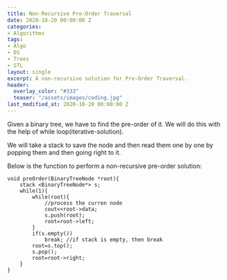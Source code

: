 ```yaml
---
title: Non-Recursive Pre-Order Traversal
date: 2020-10-20 00:00:00 Z
categories:
- Algorithms
tags:
- Algo
- DS
- Trees
- STL
layout: single
excerpt: A non-recursive solution for Pre-Order Traversal.
header:
  overlay_color: "#333"
  teaser: "/assets/images/coding.jpg"
last_modified_at: 2020-10-20 00:00:00 Z
---
```


Given a binary tree, we have to find the pre-order of it. We will do this with the help of while loop(iterative-solution).

We will take a stack to save the node and then read them one by one by popping them and then going right to it.

Below is the function to perform a non-recursive pre-order solution:

```
void preOrder(BinaryTreeNode *root){
    stack <BinaryTreeNode*> s;
    while(1){
        while(root){
            //process the curren node
            cout<<root->data;
            s.push(root);
            root=root->left;
        }
        if(s.empty())
            break; //if stack is empty, then break
        root=s.top();
        s.pop();
        root=root->right;
    }
}
```